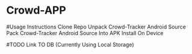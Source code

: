 # Crowd-APP

#Usage Instructions
 Clone Repo
 Unpack Crowd-Tracker Android Source
 Pack Crowd-Tracker Android Source Into APK
 Install On Device
 
#TODO
 Link TO DB (Currently Using Local Storage)




